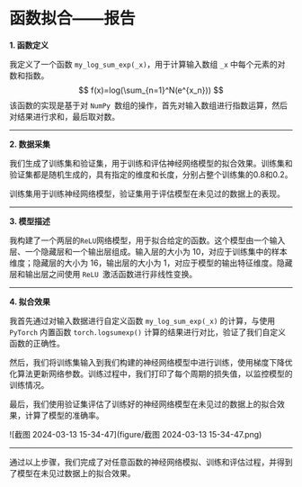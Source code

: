 # 函数拟合——报告

**1. 函数定义**

我定义了一个函数 `my_log_sum_exp(_x)`，用于计算输入数组 `_x` 中每个元素的对数和指数。
$$
f(x)=log(\sum_{n=1}^N(e^{x_n}))
$$
该函数的实现是基于对 `NumPy `数组的操作，首先对输入数组进行指数运算，然后对结果进行求和，最后取对数。

------

**2. 数据采集**

我们生成了训练集和验证集，用于训练和评估神经网络模型的拟合效果。训练集和验证集都是随机生成的，具有指定的维度和长度，分别占整个训练集的0.8和0.2。

训练集用于训练神经网络模型，验证集用于评估模型在未见过的数据上的表现。

------

**3. 模型描述**

我构建了一个两层的` ReLU `网络模型，用于拟合给定的函数。这个模型由一个输入层、一个隐藏层和一个输出层组成。输入层的大小为 10，对应于训练集中的样本维度；隐藏层的大小为 16，输出层的大小为 1，对应于模型的输出特征维度。隐藏层和输出层之间使用 `ReLU `激活函数进行非线性变换。

------

**4. 拟合效果**

我首先通过对输入数据进行自定义函数 `my_log_sum_exp(_x)` 的计算，与使用` PyTorch` 内置函数 `torch.logsumexp()` 计算的结果进行对比，验证了我们自定义函数的正确性。

然后，我们将训练集输入到我们构建的神经网络模型中进行训练，使用梯度下降优化算法更新网络参数。训练过程中，我们打印了每个周期的损失值，以监控模型的训练情况。

最后，我们使用验证集评估了训练好的神经网络模型在未见过的数据上的拟合效果，计算了模型的准确率。

![截图 2024-03-13 15-34-47](figure/截图 2024-03-13 15-34-47.png)

------

通过以上步骤，我们完成了对任意函数的神经网络模拟、训练和评估过程，并得到了模型在未见过数据上的拟合效果。
